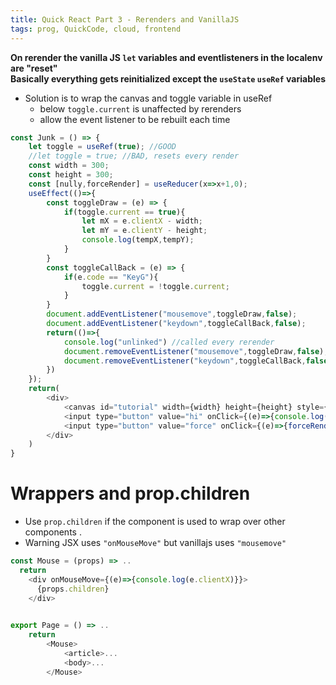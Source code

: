 ```yaml
---
title: Quick React Part 3 - Rerenders and VanillaJS
tags: prog, QuickCode, cloud, frontend
---
```


**On rerender the vanilla JS `let` variables and eventlisteners in the localenv are "reset"**   
**Basically everything gets reinitialized except the `useState` `useRef` variables**  

* Solution is to wrap the canvas and toggle variable in useRef
  * below `toggle.current` is unaffected by rerenders
  * allow the event listener to be rebuilt each time 

```js
const Junk = () => {
    let toggle = useRef(true); //GOOD
    //let toggle = true; //BAD, resets every render
    const width = 300;
    const height = 300;
    const [nully,forceRender] = useReducer(x=>x+1,0);
    useEffect(()=>{
        const toggleDraw = (e) => {
            if(toggle.current == true){
                let mX = e.clientX - width;
                let mY = e.clientY - height;
                console.log(tempX,tempY);
            }
        }
        const toggleCallBack = (e) => {
            if(e.code == "KeyG"){
                toggle.current = !toggle.current;
            }
        }
        document.addEventListener("mousemove",toggleDraw,false);
        document.addEventListener("keydown",toggleCallBack,false);
        return(()=>{
            console.log("unlinked") //called every rerender
            document.removeEventListener("mousemove",toggleDraw,false);
            document.removeEventListener("keydown",toggleCallBack,false);
        })
    });
    return(
        <div>
            <canvas id="tutorial" width={width} height={height} style={{border: "1px solid black"}} />
            <input type="button" value="hi" onClick={(e)=>{console.log(toggle)}}/>
            <input type="button" value="force" onClick={(e)=>{forceRender()}}/>
        </div>
    )
}
```


# Wrappers and prop.children

* Use `prop.children` if the component is used to wrap over other components .
* Warning JSX uses `"onMouseMove"` but vanillajs uses `"mousemove"`

```js
const Mouse = (props) => ..
  return
    <div onMouseMove={(e)=>{console.log(e.clientX)}}>
      {props.children}
    </div>
  

export Page = () => ..
    return
        <Mouse>
            <article>...
            <body>...
        </Mouse>
```

